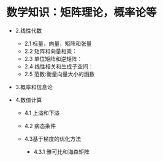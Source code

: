 # 数学知识：矩阵理论，概率论等
* 2.线性代数
    - 2.1 标量，向量，矩阵和张量
    - 2.2 矩阵和向量相乘：
    - 2.3 单位矩阵和逆矩阵：
    - 2.4 线性相关和生成子空间：
    - 2.5 范数:衡量向量大小的函数
* 3.概率和信息论
* 4.数值计算

    * 4.1 上溢和下溢

    * 4.2 病态条件

    * 4.3基于梯度的优化方法

        * 4.3.1 雅可比和海森矩阵

